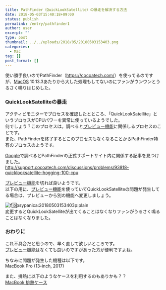 ```yaml
---
title: PathFinder（QuickLookSatellite）の暴走を解決する方法
date: 2018-05-03T15:40:18+09:00
status: publish
permalink: /entry/pathfinder1
author: user
excerpt: ""
type: post
thumbnail: ../../uploads/2018/05/20180503153403.png
categories:
  - Mac
tag: []
post_format: []
---
```


使い勝手良いのでPathFinder（<https://cocoatech.com/>）を使ってるのですが、[MacOS](http://d.hatena.ne.jp/keyword/MacOS) 10.13.3あたりから大した処理もしてないのにファンがウンウンとうるさく鳴りはじめした。

### QuickLookSatelliteの暴走

アクティビモニターでプロセスを確認したとところ、「QuickLookSatellite」というプロセスがCPUパワーを異常に使っているようでした。  
何でしょう？このプロセスは。調べると[プレビュー機能](http://d.hatena.ne.jp/keyword/%A5%D7%A5%EC%A5%D3%A5%E5%A1%BC%B5%A1%C7%BD)に関係しるプロセスのことです。  
また、PathFinderを終了するとこのプロセスもなくなることからPathFinder特有のプロセスのようです。

[Google](http://d.hatena.ne.jp/keyword/Google)で調べるとPathFinderの正式サポートサイト内に関係する記事を見つけました。  
<http://support.cocoatech.com/discussions/problems/93818-quicklooksatellite-hogging-100-cpu>

[プレビュー機能](http://d.hatena.ne.jp/keyword/%A5%D7%A5%EC%A5%D3%A5%E5%A1%BC%B5%A1%C7%BD)を切れば良いようです。  
以下の用に、[プレビュー機能](http://d.hatena.ne.jp/keyword/%A5%D7%A5%EC%A5%D3%A5%E5%A1%BC%B5%A1%C7%BD)を使っていてQuickLookSatelliteの問題が発生してる場合は、プレビューから別の機能へ変更しましょう。

![f:id:psypanica:20180503153403p:plain](https://cdn-ak.f.st-hatena.com/images/fotolife/p/psypanica/20180503/20180503153403.png "f:id:psypanica:20180503153403p:plain")  
変更するとQuickLookSatelliteが出てくることはなくなりファンがうるさく鳴ることはなくなりました。

### おわりに

これ不具合だと思うので、早く直して欲しいところです。  
[プレビュー機能](http://d.hatena.ne.jp/keyword/%A5%D7%A5%EC%A5%D3%A5%E5%A1%BC%B5%A1%C7%BD)はなくても良いのですがあった方が便利ですよね。

ちなみに問題が発生した機種は以下です。  
MacBook Pro (13-inch, 2017)  


また、排熱に以下のようなケースを利用するのもありかも？？  
[MacBook 排熱ケース](https://amzn.to/3VFdVxZ) 
